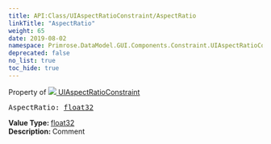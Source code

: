```yaml
---
title: API:Class/UIAspectRatioConstraint/AspectRatio
linkTitle: "AspectRatio"
weight: 65
date: 2019-08-02
namespace: Primrose.DataModel.GUI.Components.Constraint.UIAspectRatioConstraint.AspectRatio
deprecated: false
no_list: true
toc_hide: true
---
```

Property of <a href="/docs/api-reference/Class/UIAspectRatioConstraint"><img src="/icons/silk/form.png"/>&nbsp;UIAspectRatioConstraint</a>
<pre class="method-declaration">
AspectRatio: <a class="type" href="/docs/api-reference/System/Primitives#single">float32</a></pre>
<b>Value Type: </b>
<a class="type" href="/docs/api-reference/System/Primitives#single">float32</a>
<br/>
<b>Description: </b>
Comment

